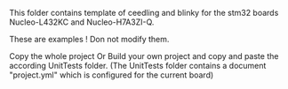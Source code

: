 This folder contains template of ceedling and blinky for the stm32 boards Nucleo-L432KC and Nucleo-H7A3ZI-Q.

These are examples ! Don not modify them. 

Copy the whole project 
Or 
Build your own project and copy and paste the according UnitTests folder. 
(The UnitTests folder contains a document "project.yml" which is configured for the current board)
